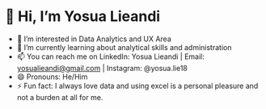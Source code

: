 # 👋 Hi, I’m Yosua Lieandi

- 👀 I’m interested in Data Analytics and UX Area
- 🌱 I’m currently learning about analytical skills and administration
- 📫 You can reach me on LinkedIn: Yosua Lieandi | Email: yosualieandi@gmail.com | Instagram: @yosua.lie18
- 😄 Pronouns: He/Him
- ⚡ Fun fact: I always love data and using excel is a personal pleasure and not a burden at all for me.
